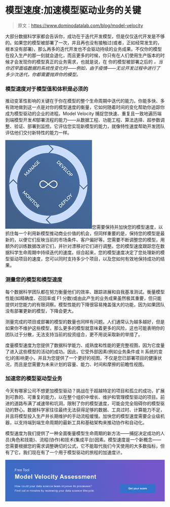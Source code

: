 # 模型速度:加速模型驱动业务的关键

> 原文：<https://www.dominodatalab.com/blog/model-velocity>

大部分数据科学家都会告诉你，成功在于迭代开发模型，但是仅仅迭代开发是不够的。如果您的模型被部署了一次，并且再也没有接触过(或者，正如经常发生的，根本没有部署)，那么再多的迭代开发也不会驱动持续的业务成果。不仅你的模型在投入生产的那一刻就会退化，而且更多的时候，你只有在人们使用生产版本的时候才会发现你的模型真正的业务需求，也就是说，在 你的模型被部署之后的 *。当你迟早面临数据的系统性变化时——例如，由于疫情——无论开发过程中进行了多少次迭代，你都需要抛弃你的模型。*

### 模型速度对于模型值和体积是必须的

推动变革性影响的关键在于你在模型的整个生命周期中迭代的能力。你能多快、多有效地做到这一点是对你的模型速度的衡量，它如何随着时间的变化帮助你追踪你成为模型驱动的企业的进程。Model Velocity 捕捉您快速、重复且一致地遍历端到端模型开发*和*部署流程的能力——从数据工程、功能工程、算法选择、超参数调整、验证、部署到监控。它评估您实现新模型的能力，就像特性速度帮助开发团队评估他们交付新特性的能力一样。

![Lifecycle](img/2df325d82d884a710ffc4b2c1fa4a511.png)您需要保持并加快您的模型速度，以抓住每一个利用新模型推动商业价值的机会，但同样重要的是，保持您的模型是最新的，以便它们反映当前的市场条件、客户偏好等。您需要不断调整您的模型，用额外的训练数据改进它们，并针对漂移对它们进行调整。您的模型速度跟踪您在数据科学生命周期中持续迭代的速度。综合起来，您的模型速度决定了您处理新的模型驱动项目的速度，您可以同时支持多少个项目，以及您如何有效地保持成功的结果。

### 测量您的模型和模型速度

每个数据科学团队都在努力衡量他们的效率、跟踪进展和自我基准测试。衡量模型性能(如精确度、召回率或 F1 分数)或由此产生的业务成果虽然极其重要，但只能提供对您能力的有限洞察。模型性能的下降很容易掩盖强大的功能，因为如果团队没有部署更新的模型，下降会更大。

测量完成的项目或部署的模型的数量也同样有问题。人们通常认为越多越好，但是如果你不维护这些模型，那么更多的模型就意味着更多的风险，这也可能表明你的团队过于分散，无法支持当前的投资组合，更不用说采取新的举措了。

度量模型速度为您提供了数据科学能力、成熟度和性能的更完整视图，因为它度量了进入这些模型的活动的成功。因此，它受外部因素(例如业务条件或 It 系统的变化)的影响更小，并且为您提供了一个更好的视图，不仅是您已部署项目的健康状况，而且是您需要为未来计划的容量、能力、时间和摩擦的前瞻性视图。

### 加速您的模型驱动型业务

今天有哪家公司不想更加模型驱动？挑战在于超越特定的项目和孤立的成功，扩展到可靠的、可重复的能力，以在整个组织中增长、维护和管理模型驱动的项目。前进的道路布满了减速带和坑洞，限制了你的模型速度，可能会完全阻碍你的模型驱动的野心。数据科学家往往最终无法获得足够的数据、工具过时、计算能力不足，并且将模型投入生产并长期维护的手动流程缓慢。加快您的模型速度需要企业级机器，以支持端到端生命周期的最新工具和基础架构来推动协作和自动化。

模型速度为我们提供了一种全面衡量模型生命周期的新方法——捕捉决定成功的人员(角色和技能)、流程(协作)和技术(集成平台)因素。模型速度是一个新概念——您需要根据您的需求调整确切的公式，它不能取代我们今天使用的大多数指标，但有了它，我们现在有了一个用于模型驱动的旅程的加速度计。

[![Free Tool  Model Velocity Assessment  How could your data science team improve its processes? Find out in minutes by reviewing your data science lifecycle. Get your score](img/43163b315136b1033cb91d806bfafece.png)](https://cta-redirect.hubspot.com/cta/redirect/6816846/8c274ad2-80a7-4f78-94cc-02aeccd2d52c)